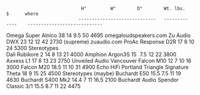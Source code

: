                                 H"         W"        D"        Wt. lbs.          $      where
                               -----------------------------   ---------        ----    ----------------------------
Omega Super Alnico              38         14         9.5        50             4695    omegaloudspeakers.com
Zu Audio DWX                    23         12        12          42             2730    (supreme) zuaudio.com 
ProAc Response D2R              17          8        10          24             5300    Stereotypes  
Dali Rubikore 2                 14          8        13          21             4000
Amphion Argon3S                 15          7.5      12          22             3800
Axxess L1                       17          8        13          23             2750    Unveiled Audio Vancouver
Falcon M10                      12          7        10          16             3000
Falcon M20                      18.5       11        10          31             4900    Echo HiFi Portland
Triangle Signature Theta        18          9        15          25             4500    Stereotypes (maybe)
Buchardt E50                    15.5        7.5      11          19             4630
Buchardt S400 Mk2               14.4        7        11          16.5           2100    Buchardt Audio
Spendor Classic 3/1             15.5        8.7      11          22             4475
